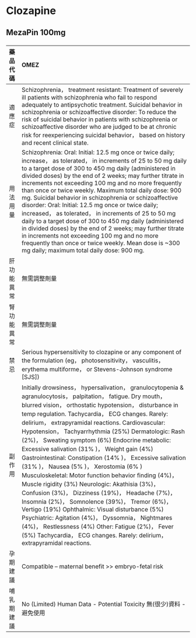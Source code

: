 # Clozapine

## MezaPin 100mg

##### 

| 藥品代碼   | OMEZ                                                                                                                                                                                                                                                                                                                                                                                                                                                                                                                                                                                                                                                                                                                                                                                                                                                                                                                                                                                                     |
|:-----------|:---------------------------------------------------------------------------------------------------------------------------------------------------------------------------------------------------------------------------------------------------------------------------------------------------------------------------------------------------------------------------------------------------------------------------------------------------------------------------------------------------------------------------------------------------------------------------------------------------------------------------------------------------------------------------------------------------------------------------------------------------------------------------------------------------------------------------------------------------------------------------------------------------------------------------------------------------------------------------------------------------------|
| 適應症     | Schizophrenia， treatment resistant: Treatment of severely ill patients with schizophrenia who fail to respond adequately to antipsychotic treatment. Suicidal behavior in schizophrenia or schizoaffective disorder: To reduce the risk of suicidal behavior in patients with schizophrenia or schizoaffective disorder who are judged to be at chronic risk for reexperiencing suicidal behavior， based on history and recent clinical state.                                                                                                                                                                                                                                                                                                                                                                                                                                                                                                                                                         |
| 用法用量   | Schizophrenia: Oral: Initial: 12.5 mg once or twice daily; increase， as tolerated， in increments of 25 to 50 mg daily to a target dose of 300 to 450 mg daily (administered in divided doses) by the end of 2 weeks; may further titrate in increments not exceeding 100 mg and no more frequently than once or twice weekly. Maximum total daily dose: 900 mg. Suicidal behavior in schizophrenia or schizoaffective disorder: Oral: Initial: 12.5 mg once or twice daily; increased， as tolerated， in increments of 25 to 50 mg daily to a target dose of 300 to 450 mg daily (administered in divided doses) by the end of 2 weeks; may further titrate in increments not exceeding 100 mg and no more frequently than once or twice weekly. Mean dose is ~300 mg daily; maximum total daily dose: 900 mg.                                                                                                                                                                                        |
| 肝功能異常 | 無需調整劑量                                                                                                                                                                                                                                                                                                                                                                                                                                                                                                                                                                                                                                                                                                                                                                                                                                                                                                                                                                                             |
| 腎功能異常 | 無需調整劑量                                                                                                                                                                                                                                                                                                                                                                                                                                                                                                                                                                                                                                                                                                                                                                                                                                                                                                                                                                                             |
| 禁忌       | Serious hypersensitivity to clozapine or any component of the formulation (eg， photosensitivity， vasculitis， erythema multiforme， or Stevens-Johnson syndrome [SJS])                                                                                                                                                                                                                                                                                                                                                                                                                                                                                                                                                                                                                                                                                                                                                                                                                                 |
| 副作用     | Initially drowsiness， hypersalivation， granulocytopenia & agranulocytosis， palpitation， fatigue. Dry mouth， blurred vision， orthostatic hypotension， disturbance in temp regulation. Tachycardia， ECG changes. Rarely: delirium， extrapyramidal reactions. Cardiovascular: Hypotension， Tachyarrhythmia (25%) Dermatologic: Rash (2%)， Sweating symptom (6%) Endocrine metabolic: Excessive salivation (31% )， Weight gain (4%) Gastrointestinal: Constipation (14% )， Excessive salivation (31% )， Nausea (5% )， Xerostomia (6% ) Musculoskeletal: Motor function behavior finding (4%)， Muscle rigidity (3%) Neurologic: Akathisia (3%)， Confusion (3%)， Dizziness (19%)， Headache (7%)， Insomnia (2%)， Somnolence (39%)， Tremor (6%)， Vertigo (19%) Ophthalmic: Visual disturbance (5%) Psychiatric: Agitation (4%)， Dyssomnia， Nightmares (4%)， Restlessness (4%) Other: Fatigue (2%)， Fever (5%) Tachycardia， ECG changes. Rarely: delirium， extrapyramidal reactions. |
| 孕期建議   | Compatible – maternal benefit >> embryo-fetal risk                                                                                                                                                                                                                                                                                                                                                                                                                                                                                                                                                                                                                                                                                                                                                                                                                                                                                                                                                       |
| 哺乳期建議 | No (Limited) Human Data - Potential Toxicity 無(很少)資料 - 避免使用                                                                                                                                                                                                                                                                                                                                                                                                                                                                                                                                                                                                                                                                                                                                                                                                                                                                                                                                     |

